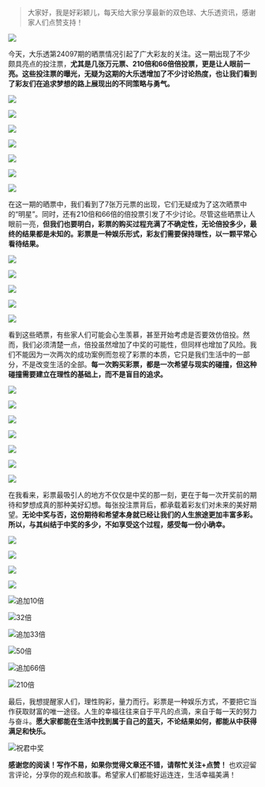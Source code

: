 > 大家好，我是好彩颖儿，每天给大家分享最新的双色球、大乐透资讯，感谢家人们点赞支持！

![](https://cdn.jsdelivr.net/gh/wangwenjie1314/PicCDN/2024-7-12/1720763627240-image.png)


今天，大乐透第24097期的晒票情况引起了广大彩友的关注。这一期出现了不少颇具亮点的投注票，**尤其是几张万元票、210倍和66倍倍投票，更是让人眼前一亮。这些投注票的曝光，无疑为这期的大乐透增加了不少讨论热度，也让我们看到了彩友们在追求梦想的路上展现出的不同策略与勇气。**


![](https://cdn.jsdelivr.net/gh/wangwenjie1314/PicCDN/2024-8-21/1724227450044-image.png)


![](https://cdn.jsdelivr.net/gh/wangwenjie1314/PicCDN/2024-8-21/1724221514546-image.png)


![](https://cdn.jsdelivr.net/gh/wangwenjie1314/PicCDN/2024-8-21/1724227374679-image.png)


![](https://cdn.jsdelivr.net/gh/wangwenjie1314/PicCDN/2024-8-21/1724221975864-image.png)


![](https://cdn.jsdelivr.net/gh/wangwenjie1314/PicCDN/2024-8-21/1724227280414-image.png)


![](https://cdn.jsdelivr.net/gh/wangwenjie1314/PicCDN/2024-8-21/1724227369830-image.png)

![](https://cdn.jsdelivr.net/gh/wangwenjie1314/PicCDN/2024-8-21/1724202784909-image.png)


在这一期的晒票中，我们看到了7张万元票的出现，它们无疑成为了这次晒票中的“明星”。同时，还有210倍和66倍的倍投票引发了不少讨论。尽管这些晒票让人眼前一亮，**但我们也要明白，彩票的购买过程充满了不确定性，无论倍投多少，最终的结果都是未知的。彩票是一种娱乐形式，彩友们需要保持理性，以一颗平常心看待结果。**

![](https://cdn.jsdelivr.net/gh/wangwenjie1314/PicCDN/2024-8-21/1724227439469-image.png)

![](https://cdn.jsdelivr.net/gh/wangwenjie1314/PicCDN/2024-8-21/1724227362351-image.png)


![](https://cdn.jsdelivr.net/gh/wangwenjie1314/PicCDN/2024-8-21/1724227318603-image.png)

![](https://cdn.jsdelivr.net/gh/wangwenjie1314/PicCDN/2024-8-21/1724227335699-image.png)

![](https://cdn.jsdelivr.net/gh/wangwenjie1314/PicCDN/2024-8-21/1724227399334-image.png)


看到这些晒票，有些家人们可能会心生羡慕，甚至开始考虑是否要效仿倍投。然而，我们必须清楚一点，倍投虽然增加了中奖的可能性，但同样也增加了风险。我们不能因为一次两次的成功案例而忽视了彩票的本质，它只是我们生活中的一部分，不是改变生活的全部。**每一次购买彩票，都是一次希望与现实的碰撞，但这种碰撞需要建立在理性的基础上，而不是盲目的追求。**


![](https://cdn.jsdelivr.net/gh/wangwenjie1314/PicCDN/2024-8-21/1724227341946-image.png)

![](https://cdn.jsdelivr.net/gh/wangwenjie1314/PicCDN/2024-8-21/1724227266643-image.png)


![](https://cdn.jsdelivr.net/gh/wangwenjie1314/PicCDN/2024-8-21/1724227355384-image.png)

![](https://cdn.jsdelivr.net/gh/wangwenjie1314/PicCDN/2024-8-21/1724227306924-image.png)

![](https://cdn.jsdelivr.net/gh/wangwenjie1314/PicCDN/2024-8-21/1724227388603-image.png)


![](https://cdn.jsdelivr.net/gh/wangwenjie1314/PicCDN/2024-8-21/1724221954269-image.png)


![](https://cdn.jsdelivr.net/gh/wangwenjie1314/PicCDN/2024-8-21/1724221505497-image.png)

在我看来，彩票最吸引人的地方不仅仅是中奖的那一刻，更在于每一次开奖前的期待和梦想成真的那种美好幻想。每张投注票背后，都承载着彩友们对未来的美好期望。**无论中奖与否，这份期待和希望本身就已经让我们的人生旅途更加丰富多彩。所以，与其纠结于中奖的多少，不如享受这个过程，感受每一份小确幸。**


![](https://cdn.jsdelivr.net/gh/wangwenjie1314/PicCDN/2024-8-21/1724227872187-image.png)

![](https://cdn.jsdelivr.net/gh/wangwenjie1314/PicCDN/2024-8-21/1724227861220-image.png)

![](https://cdn.jsdelivr.net/gh/wangwenjie1314/PicCDN/2024-8-21/1724227855469-image.png)

![](https://cdn.jsdelivr.net/gh/wangwenjie1314/PicCDN/2024-8-21/1724227848417-image.png)


![追加10倍](https://cdn.jsdelivr.net/gh/wangwenjie1314/PicCDN/2024-8-21/1724227837833-image.png)


![32倍](https://cdn.jsdelivr.net/gh/wangwenjie1314/PicCDN/2024-8-21/1724227828538-image.png)

![追加33倍](https://cdn.jsdelivr.net/gh/wangwenjie1314/PicCDN/2024-8-21/1724227813433-image.png)

![50倍](https://cdn.jsdelivr.net/gh/wangwenjie1314/PicCDN/2024-8-21/1724227794050-image.png)

![追加66倍](https://cdn.jsdelivr.net/gh/wangwenjie1314/PicCDN/2024-8-21/1724227790290-image.png)


![210倍](https://cdn.jsdelivr.net/gh/wangwenjie1314/PicCDN/2024-8-21/1724227467849-image.png)


最后，我想提醒家人们，理性购彩，量力而行。彩票是一种娱乐方式，不要把它当作获取财富的唯一途径。人生的幸福往往来自于平凡的点滴，来自于每一天的努力与奋斗。**愿大家都能在生活中找到属于自己的蓝天，不论结果如何，都能从中获得满足和快乐。**

![祝君中奖](https://cdn.jsdelivr.net/gh/wangwenjie1314/PicCDN/2024-8-14/1723627474824-image.png)


**感谢您的阅读！写作不易，如果你觉得文章还不错，请帮忙关注+点赞！** 也欢迎留言评论，分享你的观点和故事。希望家人们都能好运连连，生活幸福美满！